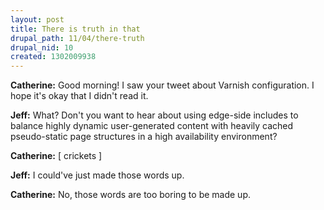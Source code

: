 ```yaml
--- 
layout: post
title: There is truth in that
drupal_path: 11/04/there-truth
drupal_nid: 10
created: 1302009938
---
```

**Catherine:** Good morning! I saw your tweet about Varnish configuration. I hope it's okay that I didn't read it.

**Jeff:** What? Don't you want to hear about using edge-side includes to balance highly dynamic user-generated content with heavily cached pseudo-static page structures in a high availability environment?

**Catherine:** [ crickets ]

**Jeff:** I could've just made those words up.

**Catherine:** No, those words are too boring to be made up.
